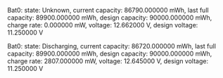 Bat0: state: Unknown, current capacity: 86790.000000 mWh, last full capacity: 89900.000000 mWh, design capacity: 90000.000000 mWh, charge rate: 0.000000 mW, voltage: 12.662000 V, design voltage: 11.250000 V

Bat0: state: Discharging, current capacity: 86720.000000 mWh, last full capacity: 89900.000000 mWh, design capacity: 90000.000000 mWh, charge rate: 2807.000000 mW, voltage: 12.645000 V, design voltage: 11.250000 V

